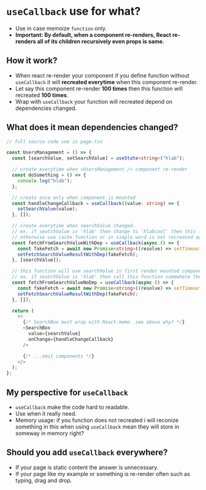 # `useCallback` use for what?

- Use in case memoize `function` only.
- **Important: By default, when a component re-renders, React re-renders all of its children recursively even props is same.**

## How it work?

- When react re-render your component if you define function without `useCallback` it will **recreated everytime** when this component re-render.
- Let say this component re-render **100 times** then this function will recreated **100 times**.
- Wrap with `useCallback` your function will recreated depend on dependencies changed.

## What does it mean dependencies changed?

```typescript
// full source code see in page.tsx

const UsersManagement = () => {
  const [searchValue, setSearchValue] = useState<string>("hlab");

  // create everytime when <UsersManagement /> component re-render
  const doSomething = () => {
    console.log("hlab");
  };

  // create once only when component is mounted
  const handleChangeCallback = useCallback((value: string) => {
    setSearchValue(value);
  }, []);

  // create everytime when searchValue changed.
  // ex. if seatchValue is 'hlab' then change to 'hlabcool' then this function will recreated.
  // otherwise use cache function or in simple word is not recreated again.
  const fetchFromSearchValueWithDep = useCallback(async () => {
    const fakeFetch = await new Promise<string>((resolve) => setTimeout(() => resolve(searchValue)));
    setFetchSearchValueResultWithDep(fakeFetch);
  }, [searchValue]);

  // this function will use searchValue in first render mounted component always
  // ex. if seatchValue is 'hlab' then call this function somewhere then searchValue will 'hlab' forever
  const fetchFromSearchValueNoDep = useCallback(async () => {
    const fakeFetch = await new Promise<string>((resolve) => setTimeout(() => resolve(searchValue)));
    setFetchSearchValueResultWithDep(fakeFetch);
  }, []);

  return (
    <>
      {/* SearchBox must wrap with React.memo. see above why? */}
      <SearchBox 
        value={searchValue} 
        onChange={handleChangeCallback} 
      />

      {/* ...omit components */}
    </>
  );
};
```

## My perspective for `useCallback`

- `useCallback` make the code hard to readable.
- Use when it really need.
- Memory usage: if you function does not recreated i will reconize something in this when using `useCallback` mean they will store in someway in memory right?

## Should you add `useCallback` everywhere?

- If your page is static content the answer is unnecessary.
- If your page like my example or something is re-render often such as typing, drag and drop.
